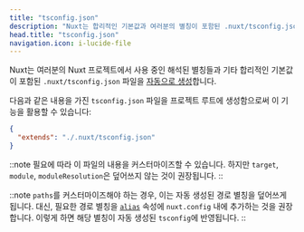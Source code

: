 ```yaml
---
title: "tsconfig.json"
description: "Nuxt는 합리적인 기본값과 여러분의 별칭이 포함된 .nuxt/tsconfig.json 파일을 생성합니다."
head.title: "tsconfig.json"
navigation.icon: i-lucide-file
---
```


Nuxt는 여러분의 Nuxt 프로젝트에서 사용 중인 해석된 별칭들과 기타 합리적인 기본값이 포함된 `.nuxt/tsconfig.json` 파일을 [자동으로 생성](/docs/guide/concepts/typescript)합니다.

다음과 같은 내용을 가진 `tsconfig.json` 파일을 프로젝트 루트에 생성함으로써 이 기능을 활용할 수 있습니다:

```json [tsconfig.json]
{
  "extends": "./.nuxt/tsconfig.json"
}
```

::note
필요에 따라 이 파일의 내용을 커스터마이즈할 수 있습니다. 하지만 `target`, `module`, `moduleResolution`은 덮어쓰지 않는 것이 권장됩니다.
::

::note
`paths`를 커스터마이즈해야 하는 경우, 이는 자동 생성된 경로 별칭을 덮어쓰게 됩니다. 대신, 필요한 경로 별칭을 [`alias`](/docs/api/nuxt-config#alias) 속성에 `nuxt.config` 내에 추가하는 것을 권장합니다. 이렇게 하면 해당 별칭이 자동 생성된 `tsconfig`에 반영됩니다.
::
